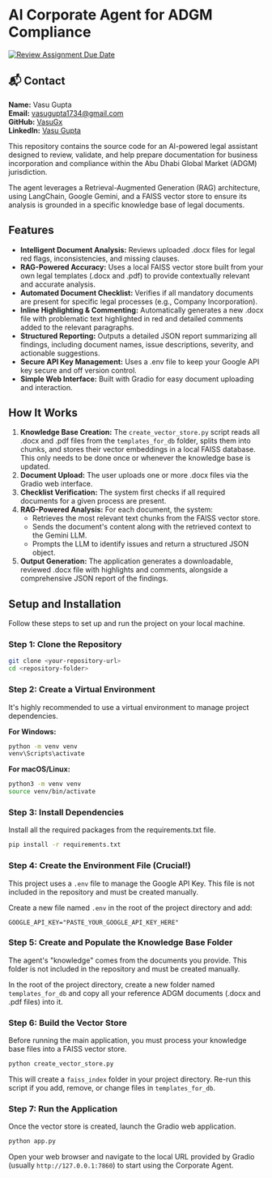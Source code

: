 # AI Corporate Agent for ADGM Compliance

[![Review Assignment Due Date](https://classroom.github.com/assets/deadline-readme-button-22041afd0340ce965d47ae6ef1cefeee28c7c493a6346c4f15d667ab976d596c.svg)](https://classroom.github.com/a/vgbm4cZ0)

## 📬 Contact

**Name:** Vasu Gupta  
**Email:** vasugupta1734@gmail.com  
**GitHub:** [VasuGx](https://github.com/VasuGx)  
**LinkedIn:** [Vasu Gupta](https://www.linkedin.com/in/vasu-gupta-a47549179/)  


This repository contains the source code for an AI-powered legal assistant designed to review, validate, and help prepare documentation for business incorporation and compliance within the Abu Dhabi Global Market (ADGM) jurisdiction.

The agent leverages a Retrieval-Augmented Generation (RAG) architecture, using LangChain, Google Gemini, and a FAISS vector store to ensure its analysis is grounded in a specific knowledge base of legal documents.

## Features

- **Intelligent Document Analysis:** Reviews uploaded .docx files for legal red flags, inconsistencies, and missing clauses.
- **RAG-Powered Accuracy:** Uses a local FAISS vector store built from your own legal templates (.docx and .pdf) to provide contextually relevant and accurate analysis.
- **Automated Document Checklist:** Verifies if all mandatory documents are present for specific legal processes (e.g., Company Incorporation).
- **Inline Highlighting & Commenting:** Automatically generates a new .docx file with problematic text highlighted in red and detailed comments added to the relevant paragraphs.
- **Structured Reporting:** Outputs a detailed JSON report summarizing all findings, including document names, issue descriptions, severity, and actionable suggestions.
- **Secure API Key Management:** Uses a .env file to keep your Google API key secure and off version control.
- **Simple Web Interface:** Built with Gradio for easy document uploading and interaction.

## How It Works

1. **Knowledge Base Creation:** The `create_vector_store.py` script reads all .docx and .pdf files from the `templates_for_db` folder, splits them into chunks, and stores their vector embeddings in a local FAISS database. This only needs to be done once or whenever the knowledge base is updated.
2. **Document Upload:** The user uploads one or more .docx files via the Gradio web interface.
3. **Checklist Verification:** The system first checks if all required documents for a given process are present.
4. **RAG-Powered Analysis:** For each document, the system:
   - Retrieves the most relevant text chunks from the FAISS vector store.
   - Sends the document's content along with the retrieved context to the Gemini LLM.
   - Prompts the LLM to identify issues and return a structured JSON object.
5. **Output Generation:** The application generates a downloadable, reviewed .docx file with highlights and comments, alongside a comprehensive JSON report of the findings.

## Setup and Installation

Follow these steps to set up and run the project on your local machine.

### Step 1: Clone the Repository
```bash
git clone <your-repository-url>
cd <repository-folder>
```

### Step 2: Create a Virtual Environment
It's highly recommended to use a virtual environment to manage project dependencies.

**For Windows:**
```bash
python -m venv venv
venv\Scripts\activate
```

**For macOS/Linux:**
```bash
python3 -m venv venv
source venv/bin/activate
```

### Step 3: Install Dependencies
Install all the required packages from the requirements.txt file.
```bash
pip install -r requirements.txt
```

### Step 4: Create the Environment File (Crucial!)
This project uses a `.env` file to manage the Google API Key. This file is not included in the repository and must be created manually.

Create a new file named `.env` in the root of the project directory and add:
```env
GOOGLE_API_KEY="PASTE_YOUR_GOOGLE_API_KEY_HERE"
```

### Step 5: Create and Populate the Knowledge Base Folder
The agent's "knowledge" comes from the documents you provide. This folder is not included in the repository and must be created manually.

In the root of the project directory, create a new folder named `templates_for_db` and copy all your reference ADGM documents (.docx and .pdf files) into it.

### Step 6: Build the Vector Store
Before running the main application, you must process your knowledge base files into a FAISS vector store.

```bash
python create_vector_store.py
```

This will create a `faiss_index` folder in your project directory. Re-run this script if you add, remove, or change files in `templates_for_db`.

### Step 7: Run the Application
Once the vector store is created, launch the Gradio web application.

```bash
python app.py
```

Open your web browser and navigate to the local URL provided by Gradio (usually `http://127.0.0.1:7860`) to start using the Corporate Agent.